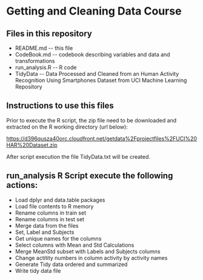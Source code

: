 # Getting and Cleaning Data Course
## Files in this repository

* README.md -- this file
* CodeBook.md -- codebook describing variables and data and transformations
* run_analysis.R -- R code
* TidyData -- Data Processed and Cleaned from an Human Activity Recognition Using Smartphones Dataset from UCI Machine Learning Repository

## Instructions to use this files
Prior to execute the R script, the zip file need to be downloaded and extracted on the R working directory (url below):

https://d396qusza40orc.cloudfront.net/getdata%2Fprojectfiles%2FUCI%20HAR%20Dataset.zip

After script execution the file TidyData.txt will be created.

## run_analysis R Script execute the following actions:

* Load dplyr and data.table packages
* Load file contents to R memory
* Rename columns in train set
* Rename columns in test set
* Merge data from the files
* Set, Label and Subjects
* Get unique names for the columns
* Select columns with Mean and Std Calculations
* Merge MeanStd subset with Labels and Subjects columns
* Change actitity numbers in column activity by activity names
* Generate Tidy data ordered and summarized
* Write tidy data file

